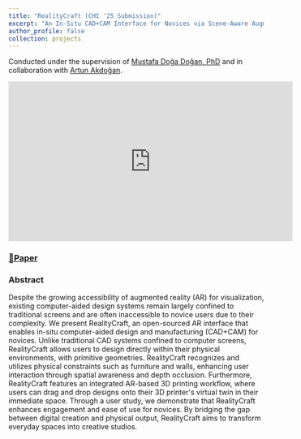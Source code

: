 ```yaml
---
title: "RealityCraft (CHI '25 Submission)"
excerpt: "An In-Situ CAD+CAM Interface for Novices via Scene-Aware Augmented Reality<br/><img src='/images/Rotoscoping.png' style='width:500px;'>"
author_profile: false
collection: projects
---
```

Conducted under the supervision of [Mustafa Doğa Doğan, PhD](https://www.dogadogan.com/) and in collaboration with [Artun Akdoğan](https://www.linkedin.com/in/artun-akdogan/).

<iframe width="560" height="315" src="https://youtu.be/tpf_s0ysZzo" frameborder="0" allowfullscreen></iframe>

### [📄Paper](https://arxiv.org/pdf/2410.06113)

### Abstract

Despite the growing accessibility of augmented reality (AR) for visualization, existing computer-aided design systems remain largely confined to traditional screens and are often inaccessible to novice users due to their complexity. 
We present RealityCraft, an open-sourced AR interface that enables in-situ computer-aided design and manufacturing (CAD+CAM) for novices. 
Unlike traditional CAD systems confined to computer screens, RealityCraft allows users to design directly within their physical environments, with primitive geometries. 
RealityCraft recognizes and utilizes physical constraints such as furniture and walls, enhancing user interaction through spatial awareness and depth occlusion. 
Furthermore, RealityCraft features an integrated AR-based 3D printing workflow, where users can drag and drop designs onto their 3D printer's virtual twin in their immediate space. 
Through a user study, we demonstrate that RealityCraft enhances engagement and ease of use for novices. 
By bridging the gap between digital creation and physical output, RealityCraft aims to transform everyday spaces into creative studios.
